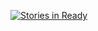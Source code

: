 [![Stories in Ready](https://badge.waffle.io/cforlando/NDoCH-Planning.png?label=ready&title=Ready)](http://waffle.io/cforlando/NDoCH-Planning)

